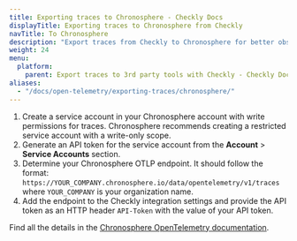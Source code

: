 ```yaml
---
title: Exporting traces to Chronosphere - Checkly Docs   
displayTitle: Exporting traces to Chronosphere from Checkly
navTitle: To Chronosphere
description: "Export traces from Checkly to Chronosphere for better observability."
weight: 24
menu:
  platform:
    parent: Export traces to 3rd party tools with Checkly - Checkly Docs
aliases:
  - "/docs/open-telemetry/exporting-traces/chronosphere/"
---
```


1. Create a service account in your Chronosphere account with write permissions for traces. Chronosphere recommends creating a restricted service account with a write-only scope.
2. Generate an API token for the service account from the **Account** > **Service Accounts** section.
3. Determine your Chronosphere OTLP endpoint. It should follow the format: `https://YOUR_COMPANY.chronosphere.io/data/opentelemetry/v1/traces` where `YOUR_COMPANY` is your organization name.
4. Add the endpoint to the Checkly integration settings and provide the API token as an HTTP header `API-Token` with the value of your API token.

Find all the details in the [Chronosphere OpenTelemetry documentation](https://docs.chronosphere.io/ingest/metrics-traces/otel/otlp-endpoints).